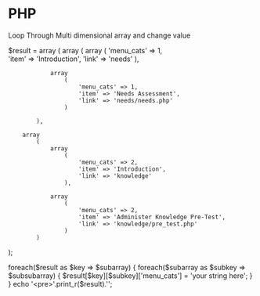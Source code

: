 # PHP
Loop Through Multi dimensional array and change value

$result =
array
  (
		array
			(
				array
					(
						'menu_cats' => 1,                 
						'item' => 'Introduction',
						'link' => 'needs'
					),
		
				array
					(
						'menu_cats' => 1,
						'item' => 'Needs Assessment',
						'link' => 'needs/needs.php'
					)
		
			),
		
		array
			(
				array
					(
						'menu_cats' => 2,          
						'item' => 'Introduction',
						'link' => 'knowledge'
					),
		
				array
					(
						'menu_cats' => 2,
						'item' => 'Administer Knowledge Pre-Test',
						'link' => 'knowledge/pre_test.php'
					)
			)

);

foreach($result as $key => $subarray) {
   foreach($subarray as $subkey => $subsubarray) {
      $result[$key][$subkey]['menu_cats'] = 'your string here';
   }
}
echo '<pre>'.print_r($result).'</pre>';
